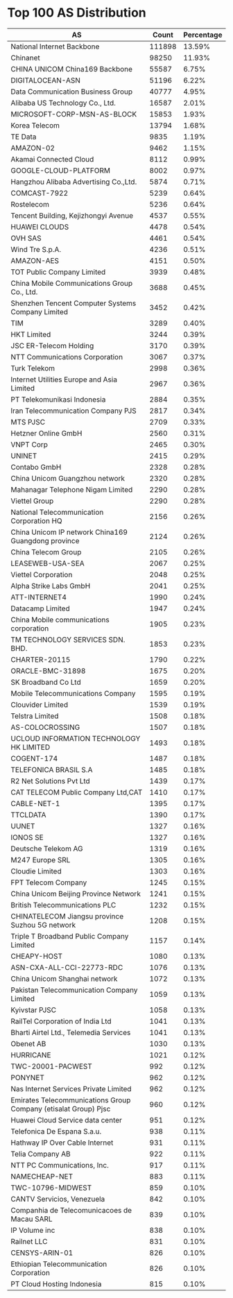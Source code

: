 # Top 100 AS Distribution
| AS | Count | Percentage |
|----|----|----|
| National Internet Backbone | 111898 | 13.59% |
| Chinanet | 98250 | 11.93% |
| CHINA UNICOM China169 Backbone | 55587 | 6.75% |
| DIGITALOCEAN-ASN | 51196 | 6.22% |
| Data Communication Business Group | 40777 | 4.95% |
| Alibaba US Technology Co., Ltd. | 16587 | 2.01% |
| MICROSOFT-CORP-MSN-AS-BLOCK | 15853 | 1.93% |
| Korea Telecom | 13794 | 1.68% |
| TE Data | 9835 | 1.19% |
| AMAZON-02 | 9462 | 1.15% |
| Akamai Connected Cloud | 8112 | 0.99% |
| GOOGLE-CLOUD-PLATFORM | 8002 | 0.97% |
| Hangzhou Alibaba Advertising Co.,Ltd. | 5874 | 0.71% |
| COMCAST-7922 | 5239 | 0.64% |
| Rostelecom | 5236 | 0.64% |
| Tencent Building, Kejizhongyi Avenue | 4537 | 0.55% |
| HUAWEI CLOUDS | 4478 | 0.54% |
| OVH SAS | 4461 | 0.54% |
| Wind Tre S.p.A. | 4236 | 0.51% |
| AMAZON-AES | 4151 | 0.50% |
| TOT Public Company Limited | 3939 | 0.48% |
| China Mobile Communications Group Co., Ltd. | 3688 | 0.45% |
| Shenzhen Tencent Computer Systems Company Limited | 3452 | 0.42% |
| TIM | 3289 | 0.40% |
| HKT Limited | 3244 | 0.39% |
| JSC ER-Telecom Holding | 3170 | 0.39% |
| NTT Communications Corporation | 3067 | 0.37% |
| Turk Telekom | 2998 | 0.36% |
| Internet Utilities Europe and Asia Limited | 2967 | 0.36% |
| PT Telekomunikasi Indonesia | 2884 | 0.35% |
| Iran Telecommunication Company PJS | 2817 | 0.34% |
| MTS PJSC | 2709 | 0.33% |
| Hetzner Online GmbH | 2560 | 0.31% |
| VNPT Corp | 2465 | 0.30% |
| UNINET | 2415 | 0.29% |
| Contabo GmbH | 2328 | 0.28% |
| China Unicom Guangzhou network | 2320 | 0.28% |
| Mahanagar Telephone Nigam Limited | 2290 | 0.28% |
| Viettel Group | 2290 | 0.28% |
| National Telecommunication Corporation HQ | 2156 | 0.26% |
| China Unicom IP network China169 Guangdong province | 2124 | 0.26% |
| China Telecom Group | 2105 | 0.26% |
| LEASEWEB-USA-SEA | 2067 | 0.25% |
| Viettel Corporation | 2048 | 0.25% |
| Alpha Strike Labs GmbH | 2041 | 0.25% |
| ATT-INTERNET4 | 1990 | 0.24% |
| Datacamp Limited | 1947 | 0.24% |
| China Mobile communications corporation | 1905 | 0.23% |
| TM TECHNOLOGY SERVICES SDN. BHD. | 1853 | 0.23% |
| CHARTER-20115 | 1790 | 0.22% |
| ORACLE-BMC-31898 | 1675 | 0.20% |
| SK Broadband Co Ltd | 1659 | 0.20% |
| Mobile Telecommunications Company | 1595 | 0.19% |
| Clouvider Limited | 1539 | 0.19% |
| Telstra Limited | 1508 | 0.18% |
| AS-COLOCROSSING | 1507 | 0.18% |
| UCLOUD INFORMATION TECHNOLOGY HK LIMITED | 1493 | 0.18% |
| COGENT-174 | 1487 | 0.18% |
| TELEFONICA BRASIL S.A | 1485 | 0.18% |
| R2 Net Solutions Pvt Ltd | 1439 | 0.17% |
| CAT TELECOM Public Company Ltd,CAT | 1410 | 0.17% |
| CABLE-NET-1 | 1395 | 0.17% |
| TTCLDATA | 1390 | 0.17% |
| UUNET | 1327 | 0.16% |
| IONOS SE | 1327 | 0.16% |
| Deutsche Telekom AG | 1319 | 0.16% |
| M247 Europe SRL | 1305 | 0.16% |
| Cloudie Limited | 1303 | 0.16% |
| FPT Telecom Company | 1245 | 0.15% |
| China Unicom Beijing Province Network | 1241 | 0.15% |
| British Telecommunications PLC | 1232 | 0.15% |
| CHINATELECOM Jiangsu province Suzhou 5G network | 1208 | 0.15% |
| Triple T Broadband Public Company Limited | 1157 | 0.14% |
| CHEAPY-HOST | 1080 | 0.13% |
| ASN-CXA-ALL-CCI-22773-RDC | 1076 | 0.13% |
| China Unicom Shanghai network | 1072 | 0.13% |
| Pakistan Telecommunication Company Limited | 1059 | 0.13% |
| Kyivstar PJSC | 1058 | 0.13% |
| RailTel Corporation of India Ltd | 1041 | 0.13% |
| Bharti Airtel Ltd., Telemedia Services | 1041 | 0.13% |
| Obenet AB | 1030 | 0.13% |
| HURRICANE | 1021 | 0.12% |
| TWC-20001-PACWEST | 992 | 0.12% |
| PONYNET | 962 | 0.12% |
| Nas Internet Services Private Limited | 962 | 0.12% |
| Emirates Telecommunications Group Company (etisalat Group) Pjsc | 960 | 0.12% |
| Huawei Cloud Service data center | 951 | 0.12% |
| Telefonica De Espana S.a.u. | 938 | 0.11% |
| Hathway IP Over Cable Internet | 931 | 0.11% |
| Telia Company AB | 922 | 0.11% |
| NTT PC Communications, Inc. | 917 | 0.11% |
| NAMECHEAP-NET | 883 | 0.11% |
| TWC-10796-MIDWEST | 859 | 0.10% |
| CANTV Servicios, Venezuela | 842 | 0.10% |
| Companhia de Telecomunicacoes de Macau SARL | 839 | 0.10% |
| IP Volume inc | 838 | 0.10% |
| Railnet LLC | 831 | 0.10% |
| CENSYS-ARIN-01 | 826 | 0.10% |
| Ethiopian Telecommunication Corporation | 826 | 0.10% |
| PT Cloud Hosting Indonesia | 815 | 0.10% |
